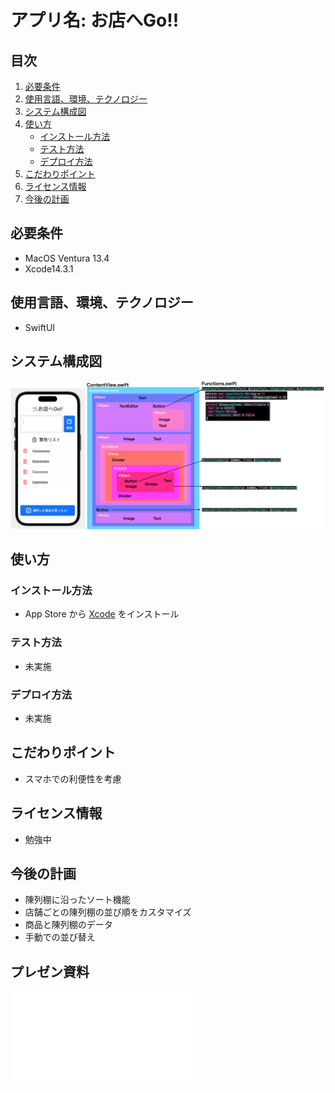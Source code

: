 # アプリ名: お店へGo!!

## 目次
1. [必要条件](#必要条件)
2. [使用言語、環境、テクノロジー](#使用言語環境テクノロジー)
3. [システム構成図](#システム構成図)
4. [使い方](#使い方)
   - [インストール方法](#インストール方法)
   - [テスト方法](#テスト方法)
   - [デプロイ方法](#デプロイ方法)
5. [こだわりポイント](#こだわりポイント)
6. [ライセンス情報](#ライセンス情報)
7. [今後の計画](#今後の計画)

## 必要条件
 - MacOS Ventura 13.4
 - Xcode14.3.1

## 使用言語、環境、テクノロジー
 - SwiftUI
 
## システム構成図
 ![システム構成図](./image.png)

## 使い方

### インストール方法
 - App Store から [Xcode](https://apps.apple.com/jp/app/xcode/id497799835?mt=12) をインストール
 
### テスト方法
 - 未実施

### デプロイ方法
 - 未実施

## こだわりポイント
 - スマホでの利便性を考慮 
 
## ライセンス情報
 - 勉強中 

## 今後の計画
 - 陳列棚に沿ったソート機能
 - 店舗ごとの陳列棚の並び順をカスタマイズ
 - 商品と陳列棚のデータ
 - 手動での並び替え

## プレゼン資料
 ![参考](./presentation.pdf)




